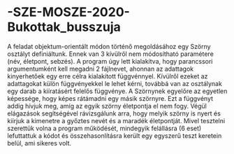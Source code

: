 # -SZE-MOSZE-2020-Bukottak_busszuja

A feladat objektum-orientált módon történő megoldásához egy Szörny osztályt definiáltunk. Ennek van 3 kívülről nem módosítható paramétere (név, életpont, sebzés). A program úgy lett kialakítva, hogy parancssori argumentumként kell megadni 2 fájlnevet, ahonnan az adattagok kinyerhetőek egy erre célra kialakított függvénnyel. Kívülről ezeket az adattagokat külön függvényekkel le lehet kérni, továbbá van az osztálynak egy darab a kiíratásért felelős függvénye. A Szörnynek egyelőre az egyetlen képessége, hogy képes rátámadni egy másik szörnyre. Ezt a függvényt addig hívjuk meg, amíg az egyik szörny életpontja el nem fogy. Végül elágazások segítségével rávizsgálunk arra, hogy melyik szörny is nyert és kiírjuk a kimenetre a győztes nevét és a maradék életpontját. Mivel tesztelni szerettük volna a program működését, mindegyik felállásra (6 eset) lefuttattuk a kódot és összehasonlításra került egy egyszerű teszt keretein belül, ami sikeres volt.